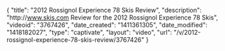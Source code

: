 {
    "title": "2012 Rossignol Experience 78 Skis Review",
    "description": "http:\/\/www.skis.com Review for the 2012 Rossignol Experience 78 Skis",
    "videoid": "3767426",
    "date_created": "1411361305",
    "date_modified": "1418182027",
    "type": "captivate",
    "layout": "video",
    "url": "\/v\/2012-rossignol-experience-78-skis-review\/3767426"
}
